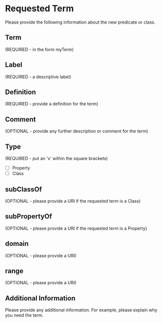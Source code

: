 # Requested Term
Please provide the following information about the new predicate or class.

## Term 
(REQUIRED - in the form myTerm)

## Label 
(REQUIRED - a descriptive label)

## Definition 
(REQUIRED - provide a definition for the term)

## Comment 
(OPTIONAL - provide any further description or comment for the term)

## Type
(REQUIRED - put an 'x' within the square brackets)

- [  ] Property
- [  ] Class

## subClassOf
(OPTIONAL - please provide a URI if the requested term is a Class)

## subPropertyOf
(OPTIONAL - please provide a URI if the requested term is a Property)

## domain
(OPTIONAL - please provide a URI)

## range
(OPTIONAL - please provide a URI)

## Additional Information
Please provide any additional information. For example, please explain why you need the term.
